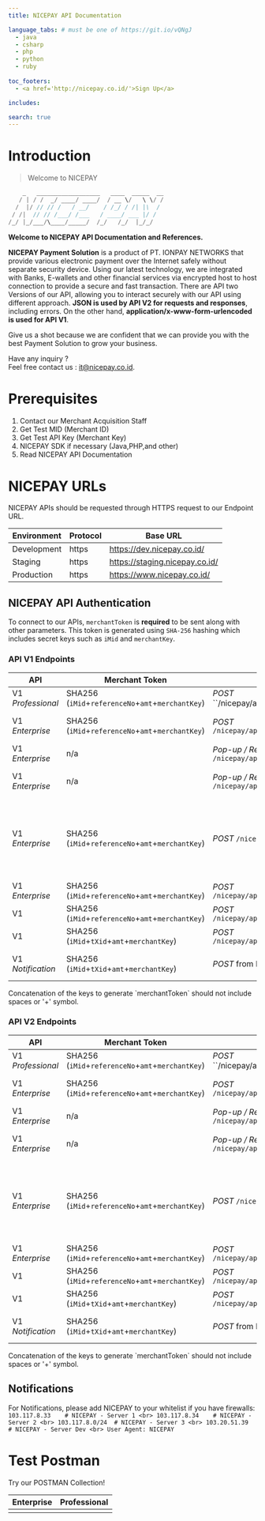 ```yaml
---
title: NICEPAY API Documentation

language_tabs: # must be one of https://git.io/vQNgJ
  - java
  - csharp
  - php
  - python
  - ruby
  
toc_footers:
  - <a href='http://nicepay.co.id/'>Sign Up</a>

includes:

search: true
---
```

# Introduction

> Welcome to NICEPAY

```java
    _   __________________   ____  _____  __
   / | / /  _/ ____/ ____/  / __ \/   \ \/ /
  /  |/ // // /   / __/    / /_/ / /| |\  / 
 / /|  // // /___/ /___   / ____/ ___ |/ /  
/_/ |_/___/\____/_____/  /_/   /_/  |_/_/   

```

**Welcome to NICEPAY API Documentation and References.**

**NICEPAY Payment Solution** is a product of PT. IONPAY NETWORKS that provide various electronic payment over the Internet safely without separate security device. 
Using our latest technology, we are integrated with Banks, E-wallets and other financial services via encrypted host to host connection to provide a secure and fast transaction.
There are API two Versions of our API, allowing you to interact securely with our API using different approach. **JSON is used by API V2 for requests and responses**, including errors.
On the other hand, **application/x-www-form-urlencoded is used for API V1**.

Give us a shot because we are confident that we can provide you with the best Payment Solution to grow your business.

Have any inquiry ?<br>Feel free contact us : [it@nicepay.co.id](mailto:it@nicepay.co.id).

# Prerequisites
<ol type="1">
  <li>Contact our Merchant Acquisition Staff
  <li>Get Test MID (Merchant ID)
  <li>Get Test API Key (Merchant Key)
  
  <li>NICEPAY SDK if necessary (Java,PHP,and other)
  <li>Read NICEPAY API Documentation
</ol>

# NICEPAY URLs
NICEPAY APIs should be requested through HTTPS request to our Endpoint URL.

Environment | Protocol | Base URL
------------ | ------------| ------------------------
Development | https | https://dev.nicepay.co.id/
Staging | https | https://staging.nicepay.co.id/
Production | https | https://www.nicepay.co.id/

## NICEPAY API Authentication
To connect to our APIs, `merchantToken` is **required** to be sent along with other parameters.
This token is generated using `SHA-256` hashing which includes secret keys such as `iMid` and `merchantKey`.

### API V1 Endpoints

API | Merchant Token | End Point | Description
------------ | ------------ | ------------| ------------------------
V1 *Professional* | SHA256 (`iMid`+`referenceNo`+`amt`+`merchantKey`) | *POST* ``/nicepay/api/orderRegist.do` | Transaction Registration
V1 *Enterprise* | SHA256 (`iMid`+`referenceNo`+`amt`+`merchantKey`) | *POST* `/nicepay/api/onePassToken.do` | Request Credit Card Token
V1 *Enterprise* | n/a | *Pop-up / Redirect* `/nicepay/api/secureVeRequest.do` | Request 3DS Pages
V1 *Enterprise* | n/a | *Pop-up / Redirect* `/nicepay/api/migsRequest.do` | Request MIGS Pages
V1 *Enterprise* | SHA256 (`iMid`+`referenceNo`+`amt`+`merchantKey`) | *POST* `/nicepay/api/onePass.do` | Transaction Payment (Credit Card) and Registration for other payment methods.
V1 *Enterprise* | SHA256 (`iMid`+`referenceNo`+`amt`+`merchantKey`) | *POST* `/nicepay/api/ewalletTrans.do` | E-Wallet Trans?
V1 | SHA256 (`iMid`+`referenceNo`+`amt`+`merchantKey`) | *POST* `/nicepay/api/onePassStatus.do` | Status Inquiry
V1 | SHA256 (`iMid`+`tXid`+`amt`+`merchantKey`) | *POST* `/nicepay/api/onePassAllCancel.do` | Cancel Transaction
V1 *Notification* | SHA256 (`iMid`+`tXid`+`amt`+`merchantKey`) | *POST* from NICEPAY | Notification from NICEPAY

<aside class="notice">
Concatenation of the keys to generate `merchantToken` should not include spaces or '+' symbol.
</aside>

### API V2 Endpoints

API | Merchant Token | End Point | Description
------------ | ------------ | ------------| ------------------------
V1 *Professional* | SHA256 (`iMid`+`referenceNo`+`amt`+`merchantKey`) | *POST* ``/nicepay/api/orderRegist.do` | Transaction Registration
V1 *Enterprise* | SHA256 (`iMid`+`referenceNo`+`amt`+`merchantKey`) | *POST* `/nicepay/api/onePassToken.do` | Request Credit Card Token
V1 *Enterprise* | n/a | *Pop-up / Redirect* `/nicepay/api/secureVeRequest.do` | Request 3DS Pages
V1 *Enterprise* | n/a | *Pop-up / Redirect* `/nicepay/api/migsRequest.do` | Request MIGS Pages
V1 *Enterprise* | SHA256 (`iMid`+`referenceNo`+`amt`+`merchantKey`) | *POST* `/nicepay/api/onePass.do` | Transaction Payment (Credit Card) and Registration for other payment methods.
V1 *Enterprise* | SHA256 (`iMid`+`referenceNo`+`amt`+`merchantKey`) | *POST* `/nicepay/api/ewalletTrans.do` | E-Wallet Trans?
V1 | SHA256 (`iMid`+`referenceNo`+`amt`+`merchantKey`) | *POST* `/nicepay/api/onePassStatus.do` | Status Inquiry
V1 | SHA256 (`iMid`+`tXid`+`amt`+`merchantKey`) | *POST* `/nicepay/api/onePassAllCancel.do` | Cancel Transaction
V1 *Notification* | SHA256 (`iMid`+`tXid`+`amt`+`merchantKey`) | *POST* from NICEPAY | Notification from NICEPAY

<aside class="notice">
Concatenation of the keys to generate `merchantToken` should not include spaces or '+' symbol.
</aside>

## Notifications

For Notifications, please add NICEPAY to your whitelist if you have firewalls:<br>
`
103.117.8.33    # NICEPAY - Server 1 <br>
103.117.8.34    # NICEPAY - Server 2 <br>
103.117.8.0/24  # NICEPAY - Server 3 <br>
103.20.51.39    # NICEPAY - Server Dev <br>
User Agent: NICEPAY 
`

# Test Postman
Try our POSTMAN Collection!

Enterprise | Professional
---------- | ------------
<div class="postman-run-button" data-postman-action="collection/import" data-postman-var-1="4e6690cd6c51963cf691"></div> | <div class="postman-run-button" data-postman-action="collection/import" data-postman-var-1="ea2fa74dab4e0b686e34"></div>

